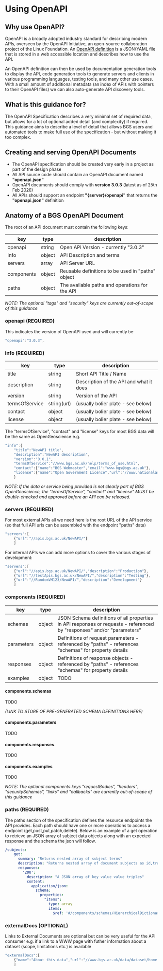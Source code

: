 # Using OpenAPI

## Why use OpenAPI?

OpenAPI is a broadly adopted industry standard for describing modern APIs, overseen by the OpenAPI Initiative, an open-source collaboration project of the Linux Foundation.
An [OpenAPI definition](https://swagger.io/specification/) is a JSON/YAML file that is stored in a web accessible location and describes how to use the API.

An OpenAPI definition can then be used by documentation generation tools to display the API, code generation tools to generate servers and clients in various programming languages, testing tools, and many other use cases.
With a small amount of additional metadata (an index of APIs with pointers to their OpenAPI files) we can also auto-generate API discovery tools.

## What is this guidance for?

The OpenAPI Specification describes a very minimal set of required data, but allows for a lot of optional added detail (and complexity) if required.
This guidance aims to describe a level of detail that allows BGS users and automated tools to make full use of the specification - but without making it too complex.

## Creating and serving OpenAPI Documents

*  The OpenAPI specification should be created very early in a project as part of the design phase
*  All API source code should contain an OpenAPI document named **"openapi.json"**
*  OpenAPI documents should comply with **version 3.0.3** (latest as of 25th Feb 2020)
*  All APIs should support an endpoint **"{server}/openapi"** that returns the **"openapi.json"** definition

## Anatomy of a BGS OpenAPI Document

The root of an API document must contain the following keys:

| key | type | description |
| ------ | ------ | ------ |
| openapi | string | Open API Version - currently "3.0.3" |
| info | object |  API Description and terms  |
| servers | array |  API Server URL |
| components | object |  Reusable definitions to be used in "paths" object |
| paths | object | The available paths and operations for the API |

*NOTE: The optional "tags" and "security" keys are currently out-of-scope of this guidance*

### openapi (REQUIRED)

This indicates the version of OpenAPI used and will currently be 
```javascript
"openapi":"3.0.3",
```

### info (REQUIRED)

| key | type | description |
| ------ | ------ | ------ |
| title | string | Short API Title / Name |
| description | string |  Description of the API and what it does |
| version | string | Version of the API |
| termsOfService | string(url) | (usually bolier plate - see below) |
| contact | object | (usually bolier plate - see below) |
| license | object | (usually bolier plate - see below) |

The "termsOfService", "contact" and "license" keys for most BGS data will be the same as OpenGeoscience e.g.

```javascript
"info":{
	"title":"NewAPI title",
	"description":"NewAPI description",
	"version":"0.0.1",
	"termsOfService":"//www.bgs.ac.uk/help/terms_of_use.html",
	"contact":{"name":"BGS Webmaster","email":"www-bgs@bgs.ac.uk"},
	"license":{"name":"Open Government Licence","url":"//www.nationalarchives.gov.uk/doc/open-government-licence/version/3/"}
	}
```

*NOTE: If the data or service being provided is not clearly part of BGS OpenGeoscience, the "termsOfService", "contact" and "license" MUST be double-checked and approved before an API can be released.*

### servers (REQUIRED)

For most external APIs all we need here is the root URL of the API service (so that full API urls can be assembled with the endpoint "paths" data)

```javascript
"servers":[
    {"url":"//apis.bgs.ac.uk/NewAPI/"}
    ]
```

For internal APIs we can add more options to cover the various stages of development:

```javascript
"servers":[
    {"url":"//apis.bgs.ac.uk/NewAPI/","description":"Production"},
    {"url":"//testApis.bgs.ac.uk/NewAPI/","description":"Testing"},
    {"url":"//RandomVM123/NewAPI/","description":"Development"}
    ]
```

### components (REQUIRED)

| key | type | description |
| ------ | ------ | ------ |
| schemas | object | JSON Schema definitions of all properties in API responses or requests - referenced by "responses" and/or "parameters"  |
| parameters | object | Definitions of request parameters - referenced by "paths" - references "schemas" for property details |
| responses | object | Definitions of response objects - referenced by "paths" - references "schemas" for property details |
| examples | object | TODO |

#### components.schemas

TODO 

*(LINK TO STORE OF PRE-GENERATED SCHEMA DEFINITIONS HERE)*

#### components.parameters

TODO

#### components.responses

TODO

#### components.examples

TODO

*NOTE: The optional components keys "requestBodies", "headers", "securitySchemes", "links" and "callbacks"  are currently out-of-scope of this guidance*

### paths (REQUIRED)

The paths section of the specification defines the resource endpoints the API provides. Each path should have one or more operations to access a endpoint (get,post,put,patch,delete).
Below is an example of a get operation to retrieve an JSON array of subject data objects along with an expected response and the schema the json will follow. 

```yaml 
/subjects:
    get:
      summary: "Returns nested array of subject terms"
      description: "Returns nested array of document subjects as id,translation,description values from a hierarchical keyphrase list"
      responses:
        '200':
          description: "A JSON array of key value value triples"
          content:
            application/json:
              schema:
                properties:
                  "items":
                    type: array
                    items:
                      $ref: '#/components/schemas/HierarchicalDictionaryItem'
```

### externalDocs (OPTIONAL)

Links to External Documents are optional but can be very useful for the API consumer e.g. if a link to a WWW page with futher information about a dataset (scope, limitations etc.) is available 

```javascript
"externalDocs":[
	{"name":"About this data","url":"//www.bgs.ac.uk/data/dataset/home.html"}
	]
```	
	
